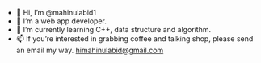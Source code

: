- 👋 Hi, I’m @mahinulabid1
- 👀 I’m a web app developer.
- 🌱 I’m currently learning C++, data structure and algorithm.
- 📫 If you’re interested in grabbing coffee and talking shop, please send an email my way. 
himahinulabid@gmail.com

<!---
mahinulabid1/mahinulabid1 is a ✨ special ✨ repository because its `README.md` (this file) appears on your GitHub profile.
You can click the Preview link to take a look at your changes.
--->
